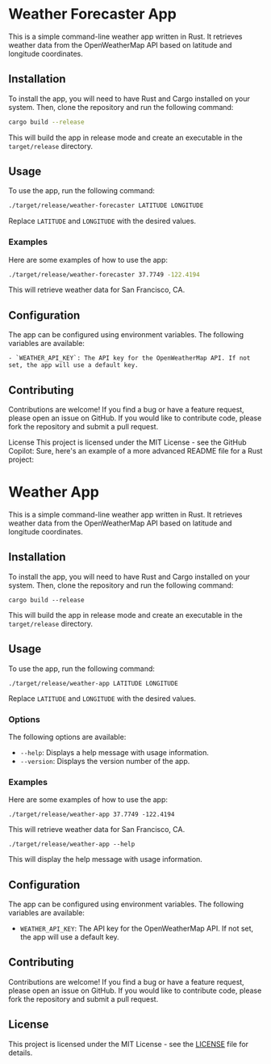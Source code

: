 # Weather Forecaster App

This is a simple command-line weather app written in Rust. It retrieves weather data from the OpenWeatherMap API based on latitude and longitude coordinates.

## Installation
To install the app, you will need to have Rust and Cargo installed on your system. Then, clone the repository and run the following command:

```bash
cargo build --release
```
This will build the app in release mode and create an executable in the `target/release` directory.

## Usage

To use the app, run the following command:

```bash
./target/release/weather-forecaster LATITUDE LONGITUDE
```

Replace `LATITUDE` and `LONGITUDE` with the desired values.

### Examples

Here are some examples of how to use the app:

```bash
./target/release/weather-forecaster 37.7749 -122.4194
```

This will retrieve weather data for San Francisco, CA.

## Configuration
The app can be configured using environment variables. The following variables are available:

    - `WEATHER_API_KEY`: The API key for the OpenWeatherMap API. If not set, the app will use a default key.

## Contributing
Contributions are welcome! If you find a bug or have a feature request, please open an issue on GitHub. If you would like to contribute code, please fork the repository and submit a pull request.

License
This project is licensed under the MIT License - see the GitHub Copilot: Sure, here's an example of a more advanced README file for a Rust project:

# Weather App

This is a simple command-line weather app written in Rust. It retrieves weather data from the OpenWeatherMap API based on latitude and longitude coordinates.

## Installation

To install the app, you will need to have Rust and Cargo installed on your system. Then, clone the repository and run the following command:

```
cargo build --release
```

This will build the app in release mode and create an executable in the `target/release` directory.

## Usage

To use the app, run the following command:

```
./target/release/weather-app LATITUDE LONGITUDE
```

Replace `LATITUDE` and `LONGITUDE` with the desired values.

### Options

The following options are available:

- `--help`: Displays a help message with usage information.
- `--version`: Displays the version number of the app.

### Examples

Here are some examples of how to use the app:

```
./target/release/weather-app 37.7749 -122.4194
```

This will retrieve weather data for San Francisco, CA.

```
./target/release/weather-app --help
```

This will display the help message with usage information.

## Configuration

The app can be configured using environment variables. The following variables are available:

- `WEATHER_API_KEY`: The API key for the OpenWeatherMap API. If not set, the app will use a default key.

## Contributing

Contributions are welcome! If you find a bug or have a feature request, please open an issue on GitHub. If you would like to contribute code, please fork the repository and submit a pull request.

## License

This project is licensed under the MIT License - see the [LICENSE](LICENSE) file for details.
